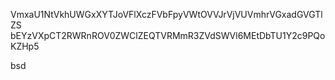 VmxaU1NtVkhUWGxXYTJoVFlXczFVbFpyVWtOVVJrVjVUVmhrVGxadGVGTlZS
bEYzVXpCT2RWRnROV0ZWClZEQTVRMmR3ZVdSWVl6MEtDbTU1Y2c9PQoKZHp5

bsd